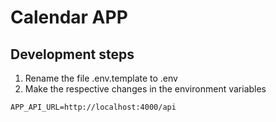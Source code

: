 # Calendar APP

## Development steps

1. Rename the file .env.template to .env
2. Make the respective changes  in the environment variables

```
APP_API_URL=http://localhost:4000/api
```
